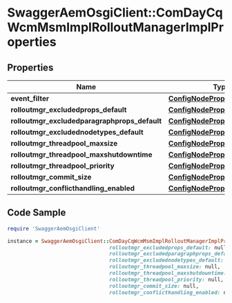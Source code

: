 # SwaggerAemOsgiClient::ComDayCqWcmMsmImplRolloutManagerImplProperties

## Properties

Name | Type | Description | Notes
------------ | ------------- | ------------- | -------------
**event_filter** | [**ConfigNodePropertyString**](ConfigNodePropertyString.md) |  | [optional] 
**rolloutmgr_excludedprops_default** | [**ConfigNodePropertyArray**](ConfigNodePropertyArray.md) |  | [optional] 
**rolloutmgr_excludedparagraphprops_default** | [**ConfigNodePropertyArray**](ConfigNodePropertyArray.md) |  | [optional] 
**rolloutmgr_excludednodetypes_default** | [**ConfigNodePropertyArray**](ConfigNodePropertyArray.md) |  | [optional] 
**rolloutmgr_threadpool_maxsize** | [**ConfigNodePropertyInteger**](ConfigNodePropertyInteger.md) |  | [optional] 
**rolloutmgr_threadpool_maxshutdowntime** | [**ConfigNodePropertyInteger**](ConfigNodePropertyInteger.md) |  | [optional] 
**rolloutmgr_threadpool_priority** | [**ConfigNodePropertyDropDown**](ConfigNodePropertyDropDown.md) |  | [optional] 
**rolloutmgr_commit_size** | [**ConfigNodePropertyInteger**](ConfigNodePropertyInteger.md) |  | [optional] 
**rolloutmgr_conflicthandling_enabled** | [**ConfigNodePropertyBoolean**](ConfigNodePropertyBoolean.md) |  | [optional] 

## Code Sample

```ruby
require 'SwaggerAemOsgiClient'

instance = SwaggerAemOsgiClient::ComDayCqWcmMsmImplRolloutManagerImplProperties.new(event_filter: null,
                                 rolloutmgr_excludedprops_default: null,
                                 rolloutmgr_excludedparagraphprops_default: null,
                                 rolloutmgr_excludednodetypes_default: null,
                                 rolloutmgr_threadpool_maxsize: null,
                                 rolloutmgr_threadpool_maxshutdowntime: null,
                                 rolloutmgr_threadpool_priority: null,
                                 rolloutmgr_commit_size: null,
                                 rolloutmgr_conflicthandling_enabled: null)
```


